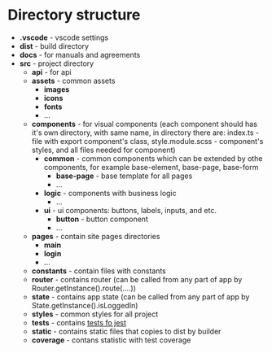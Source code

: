 # Directory structure

- **.vscode** - vscode settings
- **dist** - build directory
- **docs** - for manuals and agreements
- **src** - project directory
  - **api** - for api
  - **assets** - common assets
    - **images**
    - **icons**
    - **fonts**
    - ...
  - **components** - for visual components (each component should has it's own directory, with same name, in directory there are: index.ts - file with export component's class, style.module.scss - component's styles, and all files needed for component)
    - **common** - common components which can be extended by othe components, for example base-element, base-page, base-form
      - **base-page** - base template for all pages
      - ...
    - **logic** - components with business logic
      - ...
    - **ui** - ui components: buttons, labels, inputs, and etc.
      - **button** - button component
      - ...
  - **pages** - contain site pages directories
    - **main**
    - **login**
    - ...
  - **constants** - contain files with constants
  - **router** - contains router (can be called from any part of app by Router.getInstance().route(....))
  - **state** - contains app state (can be called from any part of app by State.getInstance().isLoggedIn)
  - **styles** - common styles for all project
  - **tests** - contains [tests fo jest](./tests.md)
  - **static** - contains static files that copies to dist by builder
  - **coverage** - contans statistic with test coverage
